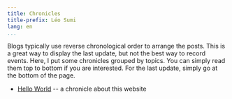 ```yaml
---
title: Chronicles
title-prefix: Léo Sumi
lang: en
...
```


Blogs typically use reverse chronological order to arrange the posts. This is a great way to display the last update, but not the best way to record events. Here, I put some chronicles grouped by topics. You can simply read them top to bottom if you are interested. For the last update, simply go at the bottom of the page.

* [Hello World](hello-world.html) -- a chronicle about this website

